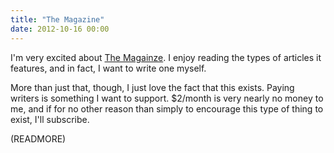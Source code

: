 ```yaml
---
title: "The Magazine"
date: 2012-10-16 00:00
---
```


I'm very excited about [The Magainze](http://the-magazine.org). I enjoy reading the types of articles it features, and in fact, I want to write one myself.

More than just that, though, I just love the fact that this exists. Paying writers is something I want to support. $2/month is very nearly no money to me, and if for no other reason than simply to encourage this type of thing to exist, I'll subscribe.

(READMORE)
